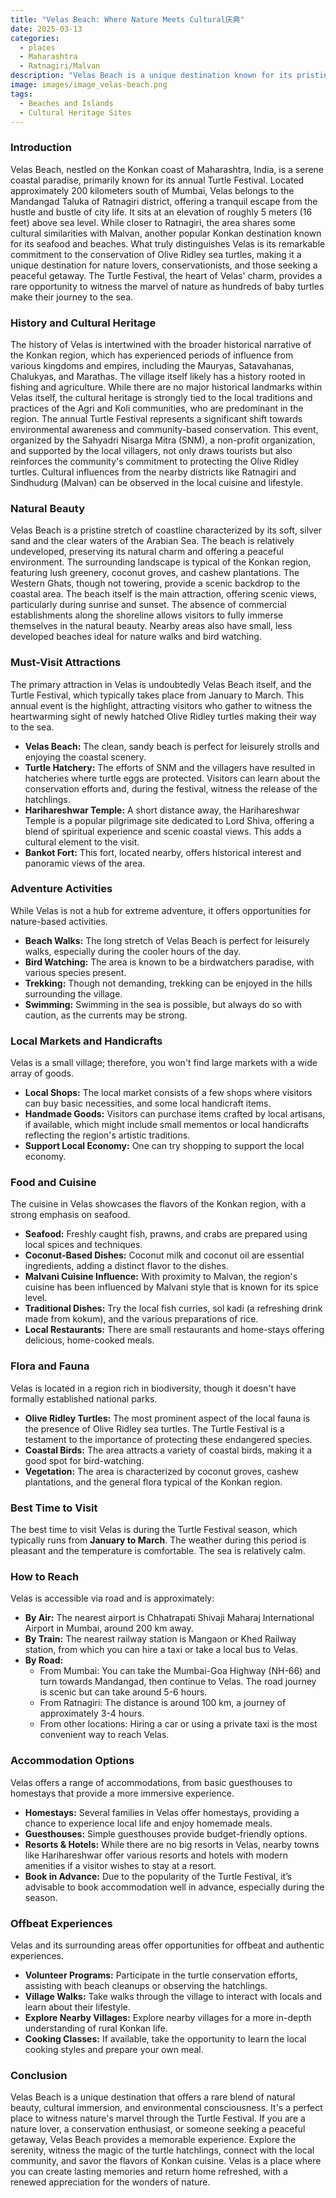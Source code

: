 ```yaml
---
title: "Velas Beach: Where Nature Meets Cultural庆典"
date: 2025-03-13
categories:
  - places
  - Maharashtra
  - Ratnagiri/Malvan
description: "Velas Beach is a unique destination known for its pristine coastline and the annual Turtle Festival, which celebrates the conservation of marine turtles. Located near Ratnagiri in Maharashtra, Velas offers a perfect blend of natural beauty and cultural heritage, making it a must-visit spot for nature lovers and adventure seekers."
image: images/image_velas-beach.png
tags: 
  - Beaches and Islands
  - Cultural Heritage Sites
---
```



### **Introduction**

Velas Beach, nestled on the Konkan coast of Maharashtra, India, is a serene coastal paradise, primarily known for its annual Turtle Festival. Located approximately 200 kilometers south of Mumbai, Velas belongs to the Mandangad Taluka of Ratnagiri district, offering a tranquil escape from the hustle and bustle of city life. It sits at an elevation of roughly 5 meters (16 feet) above sea level. While closer to Ratnagiri, the area shares some cultural similarities with Malvan, another popular Konkan destination known for its seafood and beaches. What truly distinguishes Velas is its remarkable commitment to the conservation of Olive Ridley sea turtles, making it a unique destination for nature lovers, conservationists, and those seeking a peaceful getaway. The Turtle Festival, the heart of Velas' charm, provides a rare opportunity to witness the marvel of nature as hundreds of baby turtles make their journey to the sea.


### **History and Cultural Heritage**

The history of Velas is intertwined with the broader historical narrative of the Konkan region, which has experienced periods of influence from various kingdoms and empires, including the Mauryas, Satavahanas, Chalukyas, and Marathas. The village itself likely has a history rooted in fishing and agriculture. While there are no major historical landmarks within Velas itself, the cultural heritage is strongly tied to the local traditions and practices of the Agri and Koli communities, who are predominant in the region. The annual Turtle Festival represents a significant shift towards environmental awareness and community-based conservation. This event, organized by the Sahyadri Nisarga Mitra (SNM), a non-profit organization, and supported by the local villagers, not only draws tourists but also reinforces the community's commitment to protecting the Olive Ridley turtles. Cultural influences from the nearby districts like Ratnagiri and Sindhudurg (Malvan) can be observed in the local cuisine and lifestyle.


### **Natural Beauty**

Velas Beach is a pristine stretch of coastline characterized by its soft, silver sand and the clear waters of the Arabian Sea. The beach is relatively undeveloped, preserving its natural charm and offering a peaceful environment. The surrounding landscape is typical of the Konkan region, featuring lush greenery, coconut groves, and cashew plantations. The Western Ghats, though not towering, provide a scenic backdrop to the coastal area. The beach itself is the main attraction, offering scenic views, particularly during sunrise and sunset. The absence of commercial establishments along the shoreline allows visitors to fully immerse themselves in the natural beauty. Nearby areas also have small, less developed beaches ideal for nature walks and bird watching.


### **Must-Visit Attractions**

The primary attraction in Velas is undoubtedly Velas Beach itself, and the Turtle Festival, which typically takes place from January to March. This annual event is the highlight, attracting visitors who gather to witness the heartwarming sight of newly hatched Olive Ridley turtles making their way to the sea.
*   **Velas Beach:** The clean, sandy beach is perfect for leisurely strolls and enjoying the coastal scenery.
*   **Turtle Hatchery:** The efforts of SNM and the villagers have resulted in hatcheries where turtle eggs are protected. Visitors can learn about the conservation efforts and, during the festival, witness the release of the hatchlings.
*   **Harihareshwar Temple:** A short distance away, the Harihareshwar Temple is a popular pilgrimage site dedicated to Lord Shiva, offering a blend of spiritual experience and scenic coastal views. This adds a cultural element to the visit.
*   **Bankot Fort:** This fort, located nearby, offers historical interest and panoramic views of the area.


### **Adventure Activities**

While Velas is not a hub for extreme adventure, it offers opportunities for nature-based activities.
*   **Beach Walks:** The long stretch of Velas Beach is perfect for leisurely walks, especially during the cooler hours of the day.
*   **Bird Watching:** The area is known to be a birdwatchers paradise, with various species present.
*   **Trekking:** Though not demanding, trekking can be enjoyed in the hills surrounding the village.
*   **Swimming:** Swimming in the sea is possible, but always do so with caution, as the currents may be strong.


### **Local Markets and Handicrafts**

Velas is a small village; therefore, you won't find large markets with a wide array of goods.
*   **Local Shops:** The local market consists of a few shops where visitors can buy basic necessities, and some local handicraft items.
*   **Handmade Goods:** Visitors can purchase items crafted by local artisans, if available, which might include small mementos or local handicrafts reflecting the region's artistic traditions.
*   **Support Local Economy:** One can try shopping to support the local economy.


### **Food and Cuisine**

The cuisine in Velas showcases the flavors of the Konkan region, with a strong emphasis on seafood.
*   **Seafood:** Freshly caught fish, prawns, and crabs are prepared using local spices and techniques.
*   **Coconut-Based Dishes:** Coconut milk and coconut oil are essential ingredients, adding a distinct flavor to the dishes.
*   **Malvani Cuisine Influence:** With proximity to Malvan, the region's cuisine has been influenced by Malvani style that is known for its spice level.
*   **Traditional Dishes:** Try the local fish curries, sol kadi (a refreshing drink made from kokum), and the various preparations of rice.
*   **Local Restaurants:** There are small restaurants and home-stays offering delicious, home-cooked meals.


### **Flora and Fauna**

Velas is located in a region rich in biodiversity, though it doesn't have formally established national parks.
*   **Olive Ridley Turtles:** The most prominent aspect of the local fauna is the presence of Olive Ridley sea turtles. The Turtle Festival is a testament to the importance of protecting these endangered species.
*   **Coastal Birds:** The area attracts a variety of coastal birds, making it a good spot for bird-watching.
*   **Vegetation:** The area is characterized by coconut groves, cashew plantations, and the general flora typical of the Konkan region.


### **Best Time to Visit**

The best time to visit Velas is during the Turtle Festival season, which typically runs from **January to March**. The weather during this period is pleasant and the temperature is comfortable. The sea is relatively calm.


### **How to Reach**

Velas is accessible via road and is approximately:

*   **By Air:** The nearest airport is Chhatrapati Shivaji Maharaj International Airport in Mumbai, around 200 km away.
*   **By Train:** The nearest railway station is Mangaon or Khed Railway station, from which you can hire a taxi or take a local bus to Velas.
*   **By Road:**
    *   From Mumbai: You can take the Mumbai-Goa Highway (NH-66) and turn towards Mandangad, then continue to Velas. The road journey is scenic but can take around 5-6 hours.
    *   From Ratnagiri: The distance is around 100 km, a journey of approximately 3-4 hours.
    *   From other locations: Hiring a car or using a private taxi is the most convenient way to reach Velas.


### **Accommodation Options**

Velas offers a range of accommodations, from basic guesthouses to homestays that provide a more immersive experience.
*   **Homestays:** Several families in Velas offer homestays, providing a chance to experience local life and enjoy homemade meals.
*   **Guesthouses:** Simple guesthouses provide budget-friendly options.
*   **Resorts & Hotels:** While there are no big resorts in Velas, nearby towns like Harihareshwar offer various resorts and hotels with modern amenities if a visitor wishes to stay at a resort.
*   **Book in Advance:** Due to the popularity of the Turtle Festival, it’s advisable to book accommodation well in advance, especially during the season.


### **Offbeat Experiences**

Velas and its surrounding areas offer opportunities for offbeat and authentic experiences.
*   **Volunteer Programs:** Participate in the turtle conservation efforts, assisting with beach cleanups or observing the hatchlings.
*   **Village Walks:** Take walks through the village to interact with locals and learn about their lifestyle.
*   **Explore Nearby Villages:** Explore nearby villages for a more in-depth understanding of rural Konkan life.
*   **Cooking Classes:** If available, take the opportunity to learn the local cooking styles and prepare your own meal.


### **Conclusion**

Velas Beach is a unique destination that offers a rare blend of natural beauty, cultural immersion, and environmental consciousness. It's a perfect place to witness nature's marvel through the Turtle Festival. If you are a nature lover, a conservation enthusiast, or someone seeking a peaceful getaway, Velas Beach provides a memorable experience. Explore the serenity, witness the magic of the turtle hatchlings, connect with the local community, and savor the flavors of Konkan cuisine. Velas is a place where you can create lasting memories and return home refreshed, with a renewed appreciation for the wonders of nature.


